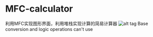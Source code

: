 # MFC-calculator
利用MFC实现图形界面，利用堆栈实现计算的简易计算器
![alt tag](http://freecoding.me/wp-content/uploads/2016/04/mfcCala.png)
Base conversion and logic operations can't use
